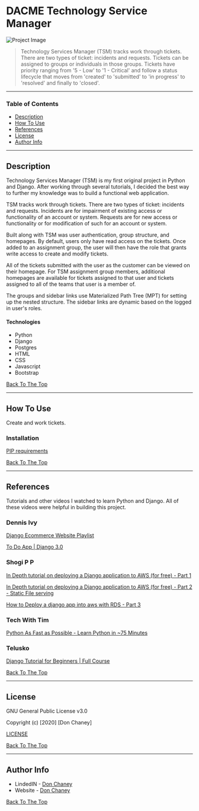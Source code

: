 # DACME Technology Service Manager

![Project Image](https://bn1305files.storage.live.com/y4moKmOYScsLgqaAP_3onzaYkb38trWoNBj0AIpD6Ais7WEB7O-9Fa5wpuy6y7CFQqDLSOo0Lkv8AOWsxC6QhIMSh-4Yc8ur4YlzuLLtg8BzGoXhMjjGc4lgwUCjM_c-rbyK1Qwa4J3AVtB6Ya0yqnHm57toS7MrojlPVd_eUv7k8bs8_JhXJH9PdkDdJx2PZGG?width=1114&height=594&cropmode=none)

> Technology Services Manager (TSM) tracks work through tickets.  There are two types of ticket: incidents and requests.  Tickets can be assigned to groups or individuals in those groups.  Tickets have priority ranging from '5 - Low' to '1 - Critical' and follow a status lifecycle that moves from 'created' to 'submitted' to 'in progress' to 'resolved' and finally to 'closed'.

---

### Table of Contents

- [Description](#description)
- [How To Use](#how-to-use)
- [References](#references)
- [License](#license)
- [Author Info](#author-info)

---

## Description

Technology Services Manager (TSM) is my first original project in Python and Django.  After working through several tutorials, I decided the best way to further my knowledge was to build a functional web application.

TSM tracks work through tickets.  There are two types of ticket: incidents and requests.  Incidents are for impairment of existing access or functionality of an account or system.  Requests are for new access or functionality or for modification of such for an account or system.

Built along with TSM was user authentication, group structure, and homepages.  By default, users only have read access on the tickets.  Once added to an assignment group, the user will then have the role that grants write access to create and modify tickets.  

All of the tickets submitted with the user as the customer can be viewed on their homepage.  For TSM assignment group members, additional homepages are available for tickets assigned to that user and tickets assigned to all of the teams that user is a member of.

The groups and sidebar links use Materialized Path Tree (MPT) for setting up the nested structure.  The sidebar links are dynamic based on the logged in user's roles.

#### Technologies

- Python
- Django
- Postgres
- HTML
- CSS
- Javascript
- Bootstrap


[Back To The Top](#dacme-technology-service-manager)

---

## How To Use

Create and work tickets.  

### Installation

[PIP requirements](https://github.com/dac5197/itsm/blob/master/requirements.txt)

[Back To The Top](#dacme-technology-service-manager)

---

## References

Tutorials and other videos I watched to learn Python and Django.  All of these videos were helpful in building this project.

### Dennis Ivy
[Django Ecommerce Website Playlist](https://www.youtube.com/playlist?list=PL-51WBLyFTg0omnamUjL1TCVov7yDTRng)

[To Do App | Django 3.0](https://www.youtube.com/watch?v=4RWFvXDUmjo&t=1s)

### Shogi P P
[In Depth tutorial on deploying a Django application to AWS (for free) - Part 1](https://www.youtube.com/watch?v=u0oEIqQV_-E)

[In Depth tutorial on deploying a Django application to AWS (for free) - Part 2 - Static File serving](https://www.youtube.com/watch?v=_TBw7ALJp0Y&t=782s)

[How to Deploy a django app into aws with RDS - Part 3](https://www.youtube.com/watch?v=PCjeBQ2636Y&t=1568s)

### Tech With Tim
[Python As Fast as Possible - Learn Python in ~75 Minutes](https://www.youtube.com/watch?v=VchuKL44s6E)

### Telusko
[Django Tutorial for Beginners | Full Course](https://www.youtube.com/watch?v=OTmQOjsl0eg&t=1183s)

[Back To The Top](#dacme-technology-service-manager)

---

## License

GNU General Public License v3.0

Copyright (c) [2020] [Don Chaney]

[LICENSE](https://github.com/dac5197/itsm/blob/master/LISCENSE.md)

[Back To The Top](#dacme-technology-service-manager)

---

## Author Info

- LindedIN - [Don Chaney](https://www.linkedin.com/in/donald-chaney)
- Website - [Don Chaney](#)

[Back To The Top](#dacme-technology-service-manager)


